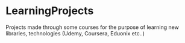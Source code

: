 # LearningProjects
Projects made through some courses for the purpose of learning new libraries, technologies (Udemy, Coursera, Eduonix etc..)
